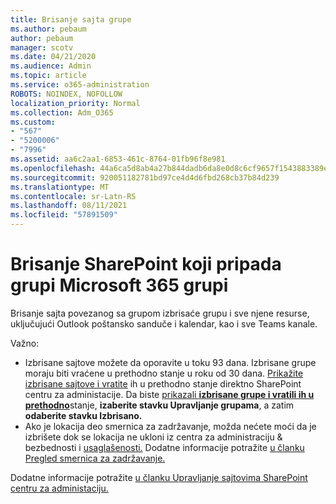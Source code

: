 ```yaml
---
title: Brisanje sajta grupe
ms.author: pebaum
author: pebaum
manager: scotv
ms.date: 04/21/2020
ms.audience: Admin
ms.topic: article
ms.service: o365-administration
ROBOTS: NOINDEX, NOFOLLOW
localization_priority: Normal
ms.collection: Adm_O365
ms.custom:
- "567"
- "5200006"
- "7996"
ms.assetid: aa6c2aa1-6853-461c-8764-01fb96f8e981
ms.openlocfilehash: 44a6ca5d8ab4a27b844dadb6da8e0d8c6cf9657f1543883389eee6e7d743a930
ms.sourcegitcommit: 920051182781bd97ce4d4d6fbd268cb37b84d239
ms.translationtype: MT
ms.contentlocale: sr-Latn-RS
ms.lasthandoff: 08/11/2021
ms.locfileid: "57891509"
---
```

# <a name="delete-a-sharepoint-site-that-belongs-to-a-microsoft-365-group"></a>Brisanje SharePoint koji pripada grupi Microsoft 365 grupi

Brisanje sajta povezanog sa grupom izbrisaće grupu i sve njene resurse, uključujući Outlook poštansko sanduče i kalendar, kao i sve Teams kanale.
  
Važno:

- Izbrisane sajtove možete da oporavite u toku 93 dana. Izbrisane grupe moraju biti vraćene u prethodno stanje u roku od 30 dana. [Prikažite izbrisane sajtove i vratite](https://admin.microsoft.com/sharepoint?page=recyclebin&modern=true) ih u prethodno stanje direktno SharePoint centru za administacije. Da biste [prikazali **izbrisane grupe i vratili ih u prethodno**](https://admin.microsoft.com/Adminportal/Home?source=applauncher#/deletedgroups)stanje, **izaberite stavku Upravljanje grupama**, a zatim **odaberite stavku Izbrisano.**
- Ako je lokacija deo smernica za zadržavanje, možda nećete moći da je izbrišete dok se lokacija ne ukloni iz centra za administraciju & bezbednosti i [usaglašenosti.](https://protection.office.com/?rfr=AdminCenter#/retention) Dodatne informacije potražite [u članku Pregled smernica za zadržavanje.](https://docs.microsoft.com/microsoft-365/compliance/retention-policies)
  
Dodatne informacije potražite [u članku Upravljanje sajtovima SharePoint centru za administaciju.](https://docs.microsoft.com/sharepoint/manage-sites-in-new-admin-center)
